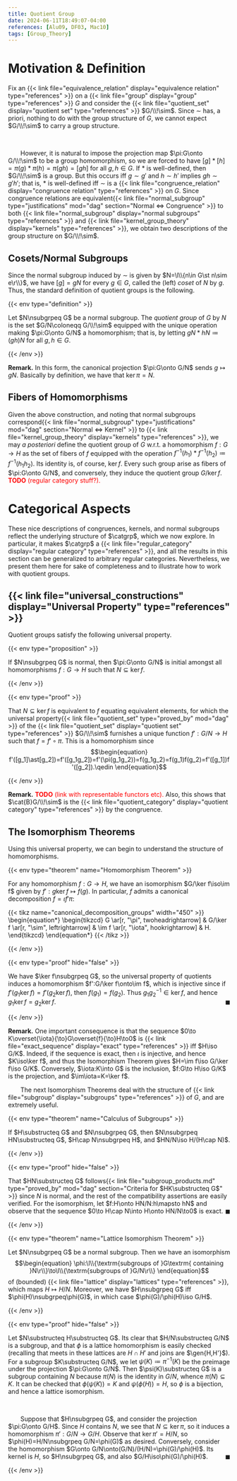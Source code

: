 ```yaml
---
title: Quotient Group
date: 2024-06-11T18:49:07-04:00
references: [Alu09, DF03, Mac10]
tags: [Group_Theory]
---
```


# Motivation & Definition

Fix an {{< link file="equivalence_relation" display="equivalence relation" type="references" >}} on a {{< link file="group" display="group" type="references" >}} $G$ and consider the {{< link file="quotient_set" display="quotient set" type="references" >}} $G/\\!\sim$. Since $\sim$ has, a priori, nothing to do with the group structure of $G$, we cannot expect $G/\\!\sim$ to carry a group structure.

<br>

&emsp;&emsp;However, it is natural to impose the projection map $\pi:G\onto G/\\!\sim$ to be a group homomorphism, so we are forced to have $[g]\ast[h]=\pi(g)\ast\pi(h)=\pi(gh)=[gh]$ for all $g,h\in G$. If $\ast$ is well-defined, then $G/\\!\sim$ is a group. But this occurs iff $g\sim g'$ and $h\sim h'$ implies $gh\sim g'h'$; that is, $\ast$ is well-defined iff $\sim$ is a {{< link file="congruence_relation" display="congruence relation" type="references" >}} on $G$. Since congruence relations are equivalent{{< link file="normal_subgroup" type="justifications" mod="dag" section="Normal $\Leftrightarrow$ Congruence" >}} to both {{< link file="normal_subgroup" display="normal subgroups" type="references" >}} and {{< link file="kernel_group_theory" display="kernels" type="references" >}}, we obtain two descriptions of the group structure on $G/\\!\sim$.

<div class="space"></div>

## Cosets/Normal Subgroups

Since the normal subgroup induced by $\sim$ is given by $N=\l\\{n\in G\st n\sim e\r\\}$, we have $[g]=gN$ for every $g\in G$, called the (left) *coset* of $N$ by $g$. Thus, the standard definition of quotient groups is the following.

{{< env type="definition" >}}

Let $N\nsubgrpeq G$ be a normal subgroup. The *quotient group* of $G$ by $N$ is the set $G/N\coloneqq G/\\!\sim$ equipped with the unique operation making $\pi:G\onto G/N$ a homomorphism; that is, by letting $gN\ast hN\coloneqq(gh)N$ for all $g,h\in G$.

{{< /env >}}

<div class="space"></div>

**Remark.** In this form, the canonical projection $\pi:G\onto G/N$ sends $g\mapsto gN$. Basically by definition, we have that $\ker\pi=N$.

<div class="space"></div>

## Fibers of Homomorphisms

Given the above construction, and noting that normal subgroups correspond{{< link file="normal_subgroup" type="justifications" mod="dag" section="Normal $\Leftrightarrow$ Kernel" >}} to {{< link file="kernel_group_theory" display="kernels" type="references" >}}, we may *a posteriori* define the quotient group of $G$ w.r.t. a homomorphism $f:G\to H$ as the set of fibers of $f$ equipped with the operation $f^{-1}(h_1)\ast f^{-1}(h_2)\coloneqq f^{-1}(h_1h_2)$. Its identity is, of course, $\ker f$. Every such group arise as fibers of $\pi:G\onto G/N$, and conversely, they induce the quotient group $G/\ker f$. <span style="color:red">**TODO** (regular category stuff?).</span>

# Categorical Aspects

These nice descriptions of congruences, kernels, and normal subgroups reflect the underlying structure of $\catgrp$, which we now explore. In particular, it makes $\catgrp$ a {{< link file="regular_category" display="regular category" type="references" >}}, and all the results in this section can be generalized to arbitrary regular categories. Nevertheless, we present them here for sake of completeness and to illustrate how to work with quotient groups.

<div class="space"></div>

## {{< link file="universal_constructions" display="Universal Property" type="references" >}}

Quotient groups satisfy the following universal property.

{{< env type="proposition" >}}

If $N\nsubgrpeq G$ is normal, then $\pi:G\onto G/N$ is initial amongst all homomorphisms $f:G\to H$ such that $N\subseteq\ker f$.

{{< /env >}}

{{< env type="proof" >}}

That $N\subseteq\ker f$ is equivalent to $f$ equating equivalent elements, for which the universal property{{< link file="quotient_set" type="proved_by" mod="dag" >}} of the {{< link file="quotient_set" display="quotient set" type="references" >}} $G/\\!\sim$ furnishes a unique function $f':G/N\to H$ such that $f=f'\circ\pi$. This is a homomorphism since
$$\begin{equation}
    f'([g_1]\ast[g_2])=f'([g_1g_2])=f'(\pi(g_1g_2))=f(g_1g_2)=f(g_1)f(g_2)=f'([g_1])f'([g_2]).\qedin
\end{equation}$$

{{< /env >}}

<div class="space"></div>

**Remark.** <span style="color:red">**TODO** (link with representable functors etc).</span> Also, this shows that $\cat{B}G/\\!\sim$ is the {{< link file="quotient_category" display="quotient category" type="references" >}} by the congruence.

<div class="space"></div>

## The Isomorphism Theorems

Using this universal property, we can begin to understand the structure of homomorphisms.

{{< env type="theorem" name="Homomorphism Theorem" >}}

For any homomorphism $f:G\to H$, we have an isomorphism $G/\ker f\iso\im f$ given by $f':g\ker f\mapsto f(g)$. In particular, $f$ admits a canonical decomposition $f=\iota f'\pi$:

{{< tikz name="canonical_decomposition_groups" width="450" >}}
\begin{equation*}
    \begin{tikzcd}
        G \ar[r, "\pi", twoheadrightarrow] & G/\ker f \ar[r, "\sim", leftrightarrow] & \im f \ar[r, "\iota", hookrightarrow] & H.
    \end{tikzcd}
\end{equation*}
{{< /tikz >}}

{{< /env >}}

{{< env type="proof" hide="false" >}}

We have $\ker f\nsubgrpeq G$, so the universal property of quotients induces a homomorphism $f':G/\ker f\onto\im f$, which is injective since if $f'(g_1\ker f)=f'(g_2\ker f)$, then $f(g_1)=f(g_2)$. Thus $g_1g_2^{-1}\in\ker f$, and hence $g_1\ker f=g_2\ker f$.<span style="float:right;">$\blacksquare$</span>

{{< /env >}}

<div class="space"></div>

**Remark.** One important consequence is that the sequence $0\to K\overset{\iota}{\to}G\overset{f}{\to}H\to0$ is {{< link file="exact_sequence" display="exact" type="references" >}} iff $H\iso G/K$. Indeed, if the sequence is exact, then $\iota$ is injective, and hence $K\iso\ker f$, and thus the Isomorphism Theorem gives $H=\im f\iso G/\ker f\iso G/K$. Conversely, $\iota:K\into G$ is the inclusion, $f:G\to H\iso G/K$ is the projection, and $\im\iota=K=\ker f$.

<div class="space"></div>

&emsp;&emsp;The next Isomorphism Theorems deal with the structure of {{< link file="subgroup" display="subgroups" type="references" >}} of $G$, and are extremely useful.

{{< env type="theorem" name="Calculus of Subgroups" >}}

If $H\substructeq G$ and $N\nsubgrpeq G$, then $N\nsubgrpeq HN\substructeq G$, $H\cap N\nsubgrpeq H$, and $HN/N\iso H/(H\cap N)$.

{{< /env >}}

{{< env type="proof" hide="false" >}}

That $HN\substructeq G$ follows{{< link file="subgroup_products.md" type="proved_by" mod="dag" section="Criteria for $HK\substructeq G$" >}} since $N$ is normal, and the rest of the compatibility assertions are easily verified. For the isomorphism, let $f:H\onto HN/N:h\mapsto hN$ and observe that the sequence $0\to H\cap N\into H\onto HN/N\to0$ is exact.<span style="float:right;">$\blacksquare$</span>

{{< /env >}}

{{< env type="theorem" name="Lattice Isomorphism Theorem" >}}

Let $N\nsubgrpeq G$ be a normal subgroup. Then we have an isomorphism
$$\begin{equation}
    \phi:\l\\{\textrm{subgroups of }G\textrm{ containing }N\r\\}\to\l\\{\textrm{subgroups of }G/N\r\\}
\end{equation}$$
of (bounded) {{< link file="lattice" display="lattices" type="references" >}}, which maps $H\mapsto H/N$. Moreover, we have $H\nsubgrpeq G$ iff $\phi(H)\nsubgrpeq\phi(G)$, in which case $\phi(G)/\phi(H)\iso G/H$.

{{< /env >}}

{{< env type="proof" hide="false" >}}

Let $N\substructeq H\substructeq G$. Its clear that $H/N\substructeq G/N$ is a subgroup, and that $\phi$ is a lattice homomorphism is easily checked (recalling that meets in these lattices are $H\cap H'$ and joins are $\gen{H,H'}$). For a subgroup $K\substructeq G/N$, we let $\psi(K)\coloneqq\pi^{-1}(K)$ be the preimage under the projection $\pi:G\onto G/N$. Then $\psi(K)\substructeq G$ is a subgroup containing $N$ because $\pi(N)$ is the identity in $G/N$, whence $\pi(N)\subseteq K$. It can be checked that $\phi(\psi(K))=K$ and $\psi(\phi(H))=H$, so $\phi$ is a bijection, and hence a lattice isomorphism.

<br>

&emsp;&emsp;Suppose that $H\nsubgrpeq G$, and consider the projection $\pi:G\onto G/H$. Since $H$ contains $N$, we see that $N\subseteq\ker\pi$, so it induces a homomorphism $\pi':G/N\to G/H$. Observe that $\ker\pi'=H/N$, so $\phi(H)=H/N\nsubgrpeq G/N=\phi(G)$ as desired. Conversely, consider the homomorphism $G\onto G/N\onto(G/N)/(H/N)=\phi(G)/\phi(H)$. Its kernel is $H$, so $H\nsubgrpeq G$, and also $G/H\iso\phi(G)/\phi(H)$.<span style="float:right;">$\blacksquare$</span>

{{< /env >}}
